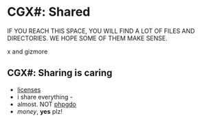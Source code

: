 # CGX#: Shared

IF YOU REACH THIS SPACE,
YOU WILL FIND A LOT OF FILES AND DIRECTORIES.
WE HOPE SOME OF THEM MAKE SENSE.

x and gizmore


## CGX#: Sharing is caring

 - [licenses](./00_01_licenses)
 - i share everything -
 - almost. NOT [phpgdo](https://phpgdo.com/license/overview)
 - *money*, **yes** plz!
